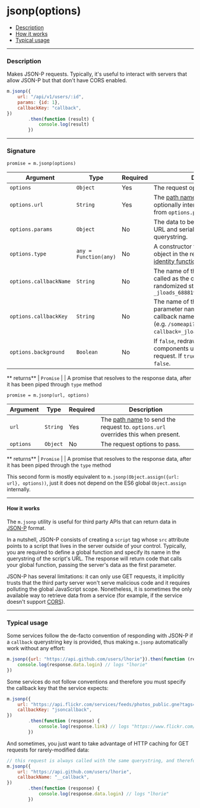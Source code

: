 # jsonp(options)

- [Description](#description)
- [How it works](#how-it-works)
- [Typical usage](#typical-usage)

---

### Description

Makes JSON-P requests. Typically, it's useful to interact with servers that allow JSON-P but that don't have CORS
enabled.

```javascript
m.jsonp({
	url: "/api/v1/users/:id",
	params: {id: 1},
	callbackKey: "callback",
})
		.then(function (result) {
			console.log(result)
		})
```

---

### Signature

`promise = m.jsonp(options)`

Argument               | Type                              | Required | Description
---------------------- | --------------------------------- | -------- | ---
`options`              | `Object`                          | Yes      | The request options to pass.
`options.url`          | `String`                          | Yes      | The [path name](paths.md) to send the request to, optionally interpolated with values from `options.params`.
`options.params`       | `Object`                          | No       | The data to be interpolated into the URL and serialized into the querystring.
`options.type`         | `any = Function(any)`             | No       | A constructor to be applied to each object in the response. Defaults to the [identity function](https://en.wikipedia.org/wiki/Identity_function).
`options.callbackName` | `String`                          | No       | The name of the function that will be called as the callback. Defaults to a randomized string (e.g. `_jloads_6888197422121285_0({a: 1})`
`options.callbackKey`  | `String`                          | No       | The name of the querystring parameter name that specifies the callback name. Defaults to `callback` (e.g. `/someapi?callback=_jloads_6888197422121285_0`)
`options.background`   | `Boolean`                         | No       | If `false`, redraws mounted components upon completion of the request. If `true`, it does not. Defaults to `false`.
**
returns**            | `Promise`                         |          | A promise that resolves to the response data, after it has been piped through `type` method

`promise = m.jsonp(url, options)`

Argument    | Type      | Required | Description
----------- | --------- | -------- | ---
`url`       | `String`  | Yes      | The [path name](paths.md) to send the request to. `options.url` overrides this when present.
`options`   | `Object`  | No       | The request options to pass.
**
returns** | `Promise` |          | A promise that resolves to the response data, after it has been piped through the `type` method

This second form is mostly equivalent to `m.jsonp(Object.assign({url: url}, options))`, just it does not depend on the
ES6 global `Object.assign` internally.


---

#### How it works

The `m.jsonp` utility is useful for third party APIs that can return data
in [JSON-P](https://en.wikipedia.org/wiki/JSONP) format.

In a nutshell, JSON-P consists of creating a `script` tag whose `src` attribute points to a script that lives in the
server outside of your control. Typically, you are required to define a global function and specify its name in the
querystring of the script's URL. The response will return code that calls your global function, passing the server's
data as the first parameter.

JSON-P has several limitations: it can only use GET requests, it implicitly trusts that the third party server won't
serve malicious code and it requires polluting the global JavaScript scope. Nonetheless, it is sometimes the only
available way to retrieve data from a service (for example, if the service doesn't
support [CORS](https://en.wikipedia.org/wiki/Cross-origin_resource_sharing)).

---

### Typical usage

Some services follow the de-facto convention of responding with JSON-P if a `callback` querystring key is provided, thus
making `m.jsonp` automatically work without any effort:

```javascript
m.jsonp({url: "https://api.github.com/users/lhorie"}).then(function (response) {
	console.log(response.data.login) // logs "lhorie"
})
```

Some services do not follow conventions and therefore you must specify the callback key that the service expects:

```javascript
m.jsonp({
	url: "https://api.flickr.com/services/feeds/photos_public.gne?tags=kitten&format=json",
	callbackKey: "jsoncallback",
})
		.then(function (response) {
			console.log(response.link) // logs "https://www.flickr.com/photos/tags/kitten/"
		})
```

And sometimes, you just want to take advantage of HTTP caching for GET requests for rarely-modified data:

```javascript
// this request is always called with the same querystring, and therefore it is cached
m.jsonp({
	url: "https://api.github.com/users/lhorie",
	callbackName: "__callback",
})
		.then(function (response) {
			console.log(response.data.login) // logs "lhorie"
		})
```
